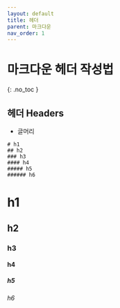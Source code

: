 ```yaml
---
layout: default
title: 헤더
parent: 마크다운
nav_order: 1
---
```


# 마크다운 헤더 작성법  
{: .no_toc }

## 헤더 Headers  
- 글머리
```
# h1
## h2
### h3
#### h4
##### h5
###### h6
```  
# h1
## h2
### h3
#### h4
##### h5
###### h6